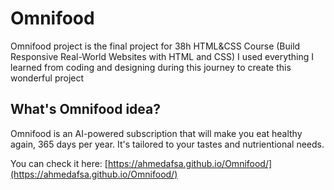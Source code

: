 # Omnifood
Omnifood project is the final project for 38h HTML&amp;CSS Course (Build Responsive Real-World Websites with HTML and CSS)
I used everything I learned from coding and designing during this journey to create this wonderful project

## What's Omnifood idea?
Omnifood is an AI-powered subscription that will make you eat healthy again, 365 days per year. It's tailored to your tastes and nutrientional needs.

You can check it here:
[https://ahmedafsa.github.io/Omnifood/](https://ahmedafsa.github.io/Omnifood/)
